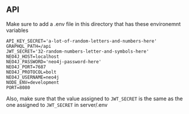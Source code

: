 ## API
Make sure to add a .env file in this directory that has these environemnt variables
```
API_KEY_SECRET='a-lot-of-random-letters-and-numbers-here'
GRAPHQL_PATH=/api
JWT_SECRET='32-random-numbers-letter-and-symbols-here'
NEO4J_HOST=localhost
NEO4J_PASSWORD='neo4j-password-here'
NEO4J_PORT=7687
NEO4J_PROTOCOL=bolt
NEO4J_USERNAME=neo4j
NODE_ENV=development
PORT=8080
```
Also, make sure that the value assigned to `JWT_SECRET` is the same as the one assigned to `JWT_SECRET` in server/.env
